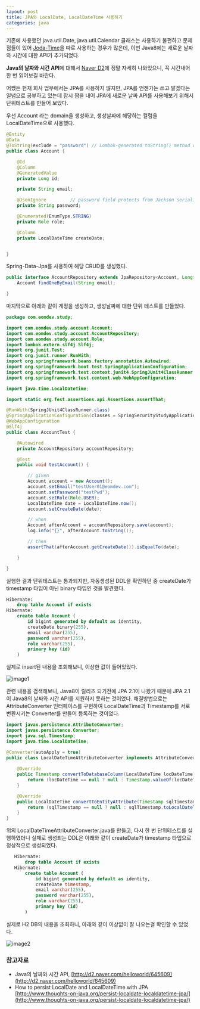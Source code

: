 ```yaml
---
layout: post
title: JPA와 LocalDate, LocalDateTime 사용하기
categories: java
---
```


기존에 사용했던 java.util.Date, java.util.Calendar 클래스는 사용하기 불편하고 문제점들이 있어 
[Joda-Time](http://www.joda.org/joda-time)을 따로 사용하는 경우가 많은데, 이번 Java8에는 새로운 날짜와 시간에 대한 API가 추가되었다.

**Java의 날짜와 시간 API**에 대해서 [Naver D2](http://d2.naver.com/helloworld/645609)에 정말 자세히 나와있으니, 꼭 시간내어 한 번 읽어보길 바란다.

어쨌든 현재 회사 업무에서는 JPA를 사용하지 않지만, JPA를 언젠가는 쓰고 말겠다는 일념으로 공부하고 있는데 잠시 짬을 내어 JPA에 새로운 날짜 API를 사용해보기 위해서 단위테스트를 만들어 보았다.

우선 Account 라는 domain을 생성하고, 생성날짜에 해당하는 컬럼을 LocalDateTime으로 사용했다.

```java
@Entity
@Data
@ToString(exclude = "password") // Lombok-generated toString() method will NOT print out the password.
public class Account {

    @Id
    @Column
    @GeneratedValue
    private Long id;

    private String email;

    @JsonIgnore         // password field protects from Jackson serializing.
    private String password;

    @Enumerated(EnumType.STRING)
    private Role role;

    @Column
    private LocalDateTime createDate;


}
```

Spring-Data-Jpa를 사용하여 해당 CRUD를 생성했다.

```java
public interface AccountRepository extends JpaRepository<Account, Long> {
    Account findOneByEmail(String email);

}
```

마지막으로 아래와 같이 계정을 생성하고, 생성날짜에 대한 단위 테스트를 만들었다.

```java
package com.eomdev.study;

import com.eomdev.study.account.Account;
import com.eomdev.study.account.AccountRepository;
import com.eomdev.study.account.Role;
import lombok.extern.slf4j.Slf4j;
import org.junit.Test;
import org.junit.runner.RunWith;
import org.springframework.beans.factory.annotation.Autowired;
import org.springframework.boot.test.SpringApplicationConfiguration;
import org.springframework.test.context.junit4.SpringJUnit4ClassRunner;
import org.springframework.test.context.web.WebAppConfiguration;

import java.time.LocalDateTime;

import static org.fest.assertions.api.Assertions.assertThat;

@RunWith(SpringJUnit4ClassRunner.class)
@SpringApplicationConfiguration(classes = SpringSecurityStudyApplication.class)
@WebAppConfiguration
@Slf4j
public class AccountTest {

	@Autowired
	private AccountRepository accountRepository;

	@Test
	public void testAccount() {

		// given
		Account account = new Account();
		account.setEmail("testUser01@eomdev.com");
		account.setPassword("testPwd");
		account.setRole(Role.USER);
		LocalDateTime date = LocalDateTime.now();
		account.setCreateDate(date);

		// when
		Account afterAccount = accountRepository.save(account);
		log.info("{}", afterAccount.toString());

		// then
		assertThat(afterAccount.getCreateDate()).isEqualTo(date);

	}

}

```

실행한 결과 단위테스트는 통과되지만, 자동생성된 DDL을 확인하던 중 createDate가 timestamp 타입이 아닌 binary 타입인 것을 발견했다.

```sql
Hibernate: 
    drop table Account if exists
Hibernate: 
    create table Account (
        id bigint generated by default as identity,
        createDate binary(255), 
        email varchar(255),
        password varchar(255),
        role varchar(255),
        primary key (id)
    )
``` 

실제로 insert된 내용을 조회해보니, 이상한 값이 들어있었다.

![image1](https://cloud.githubusercontent.com/assets/1261904/12086693/d7529a00-b30f-11e5-897a-00b9c4e35d90.png)

관련 내용을 검색해보니, Java8이 릴리즈 되기전에 JPA 2.1이 나왔기 때문에 JPA 2.1이 Java8의 날짜와 시간 API를 지원하지 못하는 것이었다.
해결방법으로는 AttributeConverter 인터페이스를 구현하여 LocalDateTime과 Timestamp를 서로 변환시키는 Converter를 만들어 등록하는 것이었다.
 
```java
import javax.persistence.AttributeConverter;
import javax.persistence.Converter;
import java.sql.Timestamp;
import java.time.LocalDateTime;

@Converter(autoApply = true)
public class LocalDateTimeAttributeConverter implements AttributeConverter<LocalDateTime, Timestamp> {
    
    @Override
    public Timestamp convertToDatabaseColumn(LocalDateTime locDateTime) {
        return (locDateTime == null ? null : Timestamp.valueOf(locDateTime));
    }

    @Override
    public LocalDateTime convertToEntityAttribute(Timestamp sqlTimestamp) {
        return (sqlTimestamp == null ? null : sqlTimestamp.toLocalDateTime());
    }
}
```

위의 LocalDateTimeAttributeConverter.java를 만들고, 다시 한 번 단위테스트를 실행하였더니 실제로 생성되는 DDL은 아래와 같이
createDate가 timestamp 타입으로 정상적으로 생성되었다.

```sql
   Hibernate: 
       drop table Account if exists
   Hibernate: 
       create table Account (
           id bigint generated by default as identity,
           createDate timestamp,
           email varchar(255),
           password varchar(255),
           role varchar(255),
           primary key (id)
       )
```

실제로 H2 DB의 내용을 조회하니, 아래와 같이 이상없이 잘 나오는걸 확인할 수 있었다.

![image2](https://cloud.githubusercontent.com/assets/1261904/12088519/5863c3a8-b31f-11e5-97aa-2cb3b16d35d0.png)

### 참고자료
* Java의 날짜와 시간 API, [http://d2.naver.com/helloworld/645609](http://d2.naver.com/helloworld/645609)
* How to persist LocalDate and LocalDateTime with JPA [http://www.thoughts-on-java.org/persist-localdate-localdatetime-jpa/](http://www.thoughts-on-java.org/persist-localdate-localdatetime-jpa/)